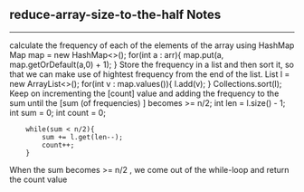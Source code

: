 <h2>reduce-array-size-to-the-half Notes</h2><hr>calculate the frequency of each of the elements of the array using HashMap
    Map<Integer,Integer> map = new HashMap<>();
	for(int a : arr){
            map.put(a, map.getOrDefault(a,0) + 1);
        }
Store the frequency in a list and then sort it, so that we can make use of hightest frequency from the end of the list.
List<Integer> l = new ArrayList<>();
 		 for(int v : map.values()){
         l.add(v);
     }
 	Collections.sort(l);
Keep on incrementing the [count] value and adding the frequency to the sum until the [sum (of frequencies) ]
becomes >= n/2;
int len = l.size() - 1;
        int sum = 0;
        int count = 0;
        
        while(sum < n/2){
            sum += l.get(len--);
            count++;
        }
        
When the sum becomes >= n/2 , we come out of the while-loop and return the count value



